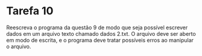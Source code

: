 # Tarefa 10

Reescreva o programa da questão 9 de modo que seja possı́vel escrever dados
em um arquivo texto chamado dados 2.txt. O arquivo deve ser aberto
em modo de escrita, e o programa deve tratar possı́veis erros ao manipular
o arquivo.